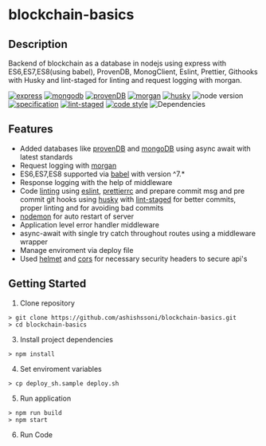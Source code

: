 # blockchain-basics

## Description
Backend of blockchain as a database in nodejs using express with ES6,ES7,ES8(using babel), ProvenDB, MonogClient, Eslint, Prettier, Githooks with Husky and lint-staged for linting and request logging with morgan.

[![express](https://img.shields.io/badge/express-%5E4.16.1-orange)](https://github.com/expressjs/express)
[![mongodb](https://img.shields.io/badge/mongodb-3.6.8-orange)](https://www.mongodb.com/)
[![provenDB](https://img.shields.io/badge/provebdb-0.1.13-red)](https://app.provendb.com)
[![morgan](https://img.shields.io/badge/morgan-%5E1.10.0-blue)](https://github.com/expressjs/morgan)
[![husky](https://img.shields.io/badge/husky-%5E6.0.0-blue)](https://github.com/typicode/husky)
![node version](https://img.shields.io/badge/node-%3E%3D12.16.1-green)
[![specification](https://img.shields.io/badge/ES8/ECMASCRIPT-2017-yellow.svg)](https://www.ecma-international.org/ecma-262/8.0/index.html)
[![lint-staged](https://img.shields.io/badge/lint--staged-%5E11.0.0-red)](https://github.com/okonet/lint-staged)
[![code style](https://img.shields.io/badge/eslint--config--standard-%5E16.0.2-brightgreen)](https://github.com/eslint/eslint)
![Dependencies](https://img.shields.io/badge/dependencies-up%20to%20date-brightgreen.svg)

## Features
- Added databases like [provenDB](https://github.com/SouthbankSoftware/provendb) and [mongoDB](https://github.com/mongodb/mongo) using async await with latest standards
- Request logging with [morgan](https://github.com/expressjs/morgan)
- ES6,ES7,ES8 supported via [babel](https://github.com/babel/babel) with version ^7.*
- Response logging with the help of middleware
- Code [linting](http://eslint.org) using [eslint](https://github.com/eslint/eslint), [prettierrc](https://github.com/sourcegraph/prettierrc) and prepare commit msg and pre commit git hooks using [husky](https://github.com/typicode/husky) with [lint-staged](https://github.com/okonet/lint-staged) for better commits, proper linting and for avoiding bad commits
- [nodemon](https://github.com/remy/nodemon) for auto restart of server
- Application level error handler middleware
- async-await with single try catch throughout routes using a middleware wrapper
- Manage enviroment via deploy file
- Used [helmet](https://github.com/helmetjs/helmet) and [cors](https://github.com/expressjs/cors) for necessary security headers to secure api's 

## Getting Started
1. Clone repository
``` 
> git clone https://github.com/ashishssoni/blockchain-basics.git
> cd blockchain-basics
```
3. Install project dependencies
```
> npm install
```
4. Set enviroment variables
```
> cp deploy_sh.sample deploy.sh
```
5. Run application
``` 
> npm run build
> npm start
```
6. Run Code
